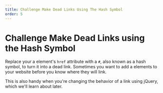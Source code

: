 ```yaml
---
title: Challenge Make Dead Links Using The Hash Symbol
order: 5
---
```

# Challenge Make Dead Links using the Hash Symbol

Replace your a element's `href` attribute with a `#`, also known as a hash symbol, to turn it into a dead link. Sometimes you want to add a elements to your website before you know where they will link.

This is also handy when you're changing the behavior of a link using jQuery, which we'll learn about later.
